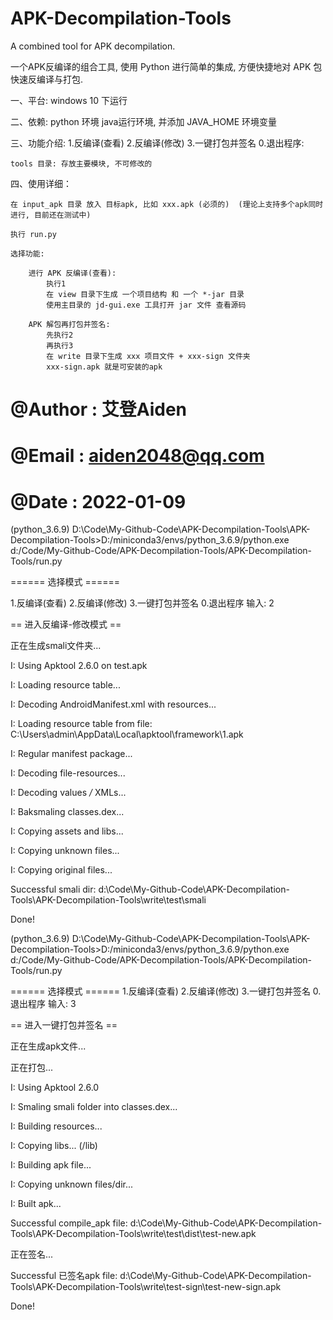 # APK-Decompilation-Tools
A combined tool for APK decompilation.

一个APK反编译的组合工具, 使用 Python 进行简单的集成, 方便快捷地对 APK 包快速反编译与打包.

一、平台: 
    windows 10 下运行

二、依赖:
    python 环境
    java运行环境, 并添加 JAVA_HOME 环境变量
	


三、功能介绍:
    1.反编译(查看) 2.反编译(修改) 3.一键打包并签名 0.退出程序: 
	
	tools 目录: 存放主要模块, 不可修改的

四、使用详细：

	在 input_apk 目录 放入 目标apk, 比如 xxx.apk (必须的)  (理论上支持多个apk同时进行, 目前还在测试中)
	
	执行 run.py
	
	选择功能:
	
		进行 APK 反编译(查看):
			执行1
			在 view 目录下生成 一个项目结构 和 一个 *-jar 目录
			使用主目录的 jd-gui.exe 工具打开 jar 文件 查看源码

		APK 解包再打包并签名:
			先执行2
			再执行3
			在 write 目录下生成 xxx 项目文件 + xxx-sign 文件夹
			xxx-sign.apk 就是可安装的apk

# @Author : 艾登Aiden
# @Email : aiden2048@qq.com
# @Date : 2022-01-09


(python_3.6.9) D:\Code\My-Github-Code\APK-Decompilation-Tools\APK-Decompilation-Tools>D:/miniconda3/envs/python_3.6.9/python.exe d:/Code/My-Github-Code/APK-Decompilation-Tools/APK-Decompilation-Tools/run.py

====== 选择模式 ====== 

1.反编译(查看) 2.反编译(修改) 3.一键打包并签名 0.退出程序
输入: 2

== 进入反编译-修改模式 ==

正在生成smali文件夹...

I: Using Apktool 2.6.0 on test.apk

I: Loading resource table...

I: Decoding AndroidManifest.xml with resources...

I: Loading resource table from file: C:\Users\admin\AppData\Local\apktool\framework\1.apk

I: Regular manifest package...

I: Decoding file-resources...

I: Decoding values */* XMLs...

I: Baksmaling classes.dex...

I: Copying assets and libs...

I: Copying unknown files...

I: Copying original files...

Successful smali dir: d:\Code\My-Github-Code\APK-Decompilation-Tools\APK-Decompilation-Tools\write\test\smali

Done!

(python_3.6.9) D:\Code\My-Github-Code\APK-Decompilation-Tools\APK-Decompilation-Tools>D:/miniconda3/envs/python_3.6.9/python.exe d:/Code/My-Github-Code/APK-Decompilation-Tools/APK-Decompilation-Tools/run.py

====== 选择模式 ======
1.反编译(查看) 2.反编译(修改) 3.一键打包并签名 0.退出程序
输入: 3

== 进入一键打包并签名 ==

正在生成apk文件...

正在打包...

I: Using Apktool 2.6.0

I: Smaling smali folder into classes.dex...

I: Building resources...

I: Copying libs... (/lib)

I: Building apk file...

I: Copying unknown files/dir...

I: Built apk...

Successful compile_apk file: d:\Code\My-Github-Code\APK-Decompilation-Tools\APK-Decompilation-Tools\write\test\dist\test-new.apk

正在签名...

Successful 已签名apk file: d:\Code\My-Github-Code\APK-Decompilation-Tools\APK-Decompilation-Tools\write\test-sign\test-new-sign.apk

Done!


